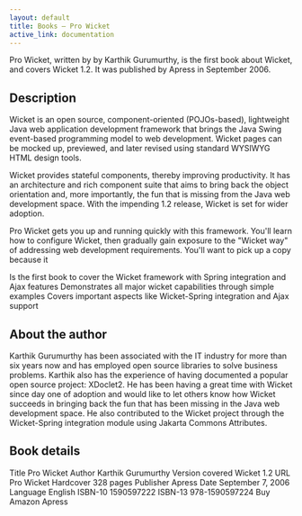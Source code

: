 ```yaml
---
layout: default
title: Books — Pro Wicket
active_link: documentation
---
```


Pro Wicket, written by by Karthik Gurumurthy, is the first book about Wicket,
and covers Wicket 1.2. It was published by Apress in September 2006.

## Description ##

Wicket is an open source, component-oriented (POJOs-based), lightweight Java
web application development framework that brings the Java Swing event-based
programming model to web development. Wicket pages can be mocked up,
previewed, and later revised using standard WYSIWYG HTML design tools.

Wicket provides stateful components, thereby improving productivity. It has an
architecture and rich component suite that aims to bring back the object
orientation and, more importantly, the fun that is missing from the Java web
development space. With the impending 1.2 release, Wicket is set for wider
adoption.

Pro Wicket gets you up and running quickly with this framework. You'll learn
how to configure Wicket, then gradually gain exposure to the "Wicket way" of
addressing web development requirements. You'll want to pick up a copy because
it

Is the first book to cover the Wicket framework with Spring integration and
Ajax features Demonstrates all major wicket capabilities through simple
examples Covers important aspects like Wicket-Spring integration and Ajax
support

## About the author ##

Karthik Gurumurthy has been associated with the IT industry for more than six
years now and has employed open source libraries to solve business problems.
Karthik also has the experience of having documented a popular open source
project: XDoclet2. He has been having a great time with Wicket since day one
of adoption and would like to let others know how Wicket succeeds in bringing
back the fun that has been missing in the Java web development space. He also
contributed to the Wicket project through the Wicket-Spring integration module
using Jakarta Commons Attributes.

## Book details ##

Title	Pro Wicket
Author	Karthik Gurumurthy
Version covered	 Wicket 1.2
URL	Pro Wicket
Hardcover	328 pages
Publisher	Apress
Date	September 7, 2006
Language	English
ISBN-10	1590597222
ISBN-13	978-1590597224
Buy	Amazon Apress

